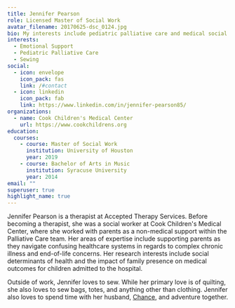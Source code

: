 ```yaml
---
title: Jennifer Pearson
role: Licensed Master of Social Work
avatar_filename: 20170625-dsc_0124.jpg
bio: My interests include pediatric palliative care and medical social work
interests:
  - Emotional Support
  - Pediatric Palliative Care
  - Sewing
social:
  - icon: envelope
    icon_pack: fas
    link: /#contact
  - icon: linkedin
    icon_pack: fab
    link: https://www.linkedin.com/in/jennifer-pearson85/
organizations:
  - name: Cook Children's Medical Center
    url: https://www.cookchildrens.org
education:
  courses:
    - course: Master of Social Work
      institution: University of Houston
      year: 2019
    - course: Bachelor of Arts in Music
      institution: Syracuse University
      year: 2014
email: ""
superuser: true
highlight_name: true
---
```

Jennifer Pearson is a therapist at Accepted Therapy Services. Before becoming a therapist, she was a social worker at Cook Children's Medical Center, where she worked with parents as a non-medical support within the Palliative Care team. Her areas of expertise include supporting parents as they navigate confusing healthcare systems in regards to complex chronic illness and end-of-life concerns. Her research interests include social determinants of health and the impact of family presence on medical outcomes for children admitted to the hospital.

Outside of work, Jennifer loves to sew. While her primary love is of quilting, she also loves to sew bags, totes, and anything other than clothing. Jennifer also loves to spend time with her husband, [Chance](https://www.chancetarver.com/), and adventure together.
